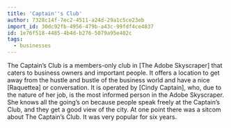 ```yaml
---
title: 'Captain''s Club'
author: 7328c14f-7ec2-4511-a24d-29a1c5ce23eb
import_id: 30dc92fb-4956-479b-a43c-99fdf4ce4837
id: 1e76f518-4485-4b4d-b276-5079a95e402c
tags:
  - businesses
---
```

The Captain’s Club is a members-only club in [The Adobe Skyscraper] that caters to business owners and important people. It offers a location to get away from the hustle and bustle of the business world and have a nice [Raquettea] or conversation. It is operated by [Cindy Captain], who, due to the nature of her job, is the most informed person in the Adobe Skyscraper. She knows all the going’s on because people speak freely at the Captain’s Club, and they get a good view of the city. At one point there was a sitcom about The Captain’s Club. It was very popular for six years.